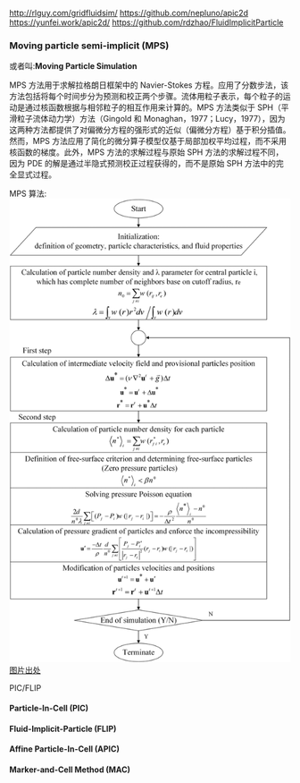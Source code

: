 http://rlguy.com/gridfluidsim/
https://github.com/nepluno/apic2d
https://yunfei.work/apic2d/
https://github.com/rdzhao/FluidImplicitParticle

### Moving particle semi-implicit (MPS)

或者叫:**Moving Particle Simulation**

MPS 方法用于求解拉格朗日框架中的 Navier-Stokes 方程。应用了分数步法，该方法包括将每个时间步分为预测和校正两个步骤。流体用粒子表示，每个粒子的运动是通过核函数根据与相邻粒子的相互作用来计算的。MPS 方法类似于 SPH（平滑粒子流体动力学）方法（Gingold 和 Monaghan，1977；Lucy，1977），因为这两种方法都提供了对偏微分方程的强形式的近似（偏微分方程）基于积分插值。然而，MPS 方法应用了简化的微分算子模型仅基于局部加权平均过程，而不采用核函数的梯度。此外，MPS 方法的求解过程与原始 SPH 方法的求解过程不同，因为 PDE 的解是通过半隐式预测校正过程获得的，而不是原始 SPH 方法中的完全显式过程。

MPS 算法:
![alt](./img/hydro-d-17-00021f03.png)
[图片出处](https://iwaponline.com/jh/article/20/6/1268/38894/Moving-particle-semi-implicit-method-with-improved)

PIC/FLIP

#### Particle-In-Cell (PIC)

#### Fluid-Implicit-Particle (FLIP)

#### Affine Particle-In-Cell (APIC)

#### Marker-and-Cell Method (MAC)
